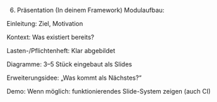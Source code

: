 6. Präsentation (In deinem Framework)
Modulaufbau:

Einleitung: Ziel, Motivation

Kontext: Was existiert bereits?

Lasten-/Pflichtenheft: Klar abgebildet

Diagramme: 3–5 Stück eingebaut als Slides

Erweiterungsidee: „Was kommt als Nächstes?“

Demo: Wenn möglich: funktionierendes Slide-System zeigen (auch CI)
